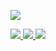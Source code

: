 
<p>
<a href="https://brunoripa.com">
<img src="https://github-readme-stats.vercel.app/api?username=brunoripa&show_icons=true&theme=nightowl" />
</a>
</p>
<p>
  <a href="https://twitter.com/brunoripa">
    <img src="https://img.shields.io/twitter/follow/brunoripa?label=Twitter&logo=twitter&style=for-the-badge" />
  </a>
  <a href="https://medium.com/@brunoripa">
    <img src="https://img.shields.io/badge/-medium-black?style=for-the-badge&logo=medium" />
  </a>
  <a href="https://www.linkedin.com/in/brunoripa">
    <img src="https://img.shields.io/badge/-LinkedIn-blue?style=for-the-badge&logo=linkedin" />
  </a>
</p>
